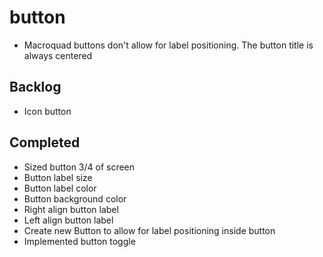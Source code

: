 # button
* Macroquad buttons don't allow for label positioning. The button title is always centered

## Backlog
* Icon button

## Completed
* Sized button 3/4 of screen
* Button label size
* Button label color
* Button background color
* Right align button label
* Left align button label
* Create new Button to allow for label positioning inside button
* Implemented button toggle